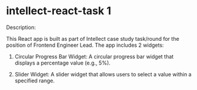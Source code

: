 # intellect-react-task 1

Description:

This React app is built as part of Intellect case study task/round for the position of Frontend Engineer Lead.
The app includes 2 widgets:

1. Circular Progress Bar Widget:
   A circular progress bar widget that displays a percentage value (e.g., 5%).

2. Slider Widget:
   A slider widget that allows users to select a value within a specified range.
